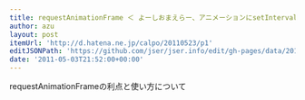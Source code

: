 ```yaml
---
title: requestAnimationFrame ＜ よーしおまえらー、アニメーションにsetInterval使うなよー - くろまほうさいきょうでんせつ
author: azu
layout: post
itemUrl: 'http://d.hatena.ne.jp/calpo/20110523/p1'
editJSONPath: 'https://github.com/jser/jser.info/edit/gh-pages/data/2011/05/index.json'
date: '2011-05-03T21:52:00+00:00'
---
```

requestAnimationFrameの利点と使い方について
